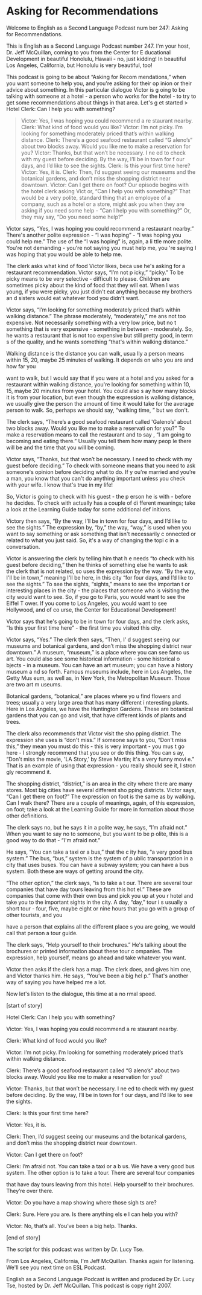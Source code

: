 # Asking for Recommendations

Welcome to English as a Second Language Podcast num ber 247: Asking for Recommendations.

This is English as a Second Language Podcast number  247.  I'm your host, Dr. Jeff McQuillan, coming to you from the Center for E ducational Development in beautiful Honolulu, Hawaii - no, just kidding!  In beautiful Los Angeles, California, but Honolulu is very beautiful, too!

This podcast is going to be about “Asking for Recom mendations,” when you want someone to help you, and you're asking for their op inion or their advice about something.  In this particular dialogue Victor is g oing to be talking with someone at a hotel - a person who works for the hotel - to try to get some recommendations about things in that area.  Let's g et started > Hotel Clerk:  Can I help you with something?
> Victor:  Yes, I was hoping you could recommend a re staurant nearby.
> Clerk:  What kind of food would you like?
> Victor:  I’m not picky.  I’m looking for something moderately priced that’s within walking distance.
> Clerk:  There’s a good seafood restaurant called “G aleno’s” about two blocks away.  Would you like me to make a reservation for you?
> Victor:  Thanks, but that won’t be necessary.  I ne ed to check with my guest before deciding.  By the way, I’ll be in town for f our days, and I’d like to see the sights.
> Clerk:  Is this your first time here?
> Victor:  Yes, it is.
> Clerk:  Then, I’d suggest seeing our museums and the botanical gardens, and don’t miss the shopping district near downtown.
> Victor:  Can I get there on foot?
> Our episode begins with the hotel clerk asking Vict or, “Can I help you with something?”  That would be a very polite, standard thing that an employee of a company, such as a hotel or a store, might ask you when they are asking if you need some help - “Can I help you with something?”  Or, they may say, “Do you need some help?”

Victor says, “Yes, I was hoping you could recommend  a restaurant nearby.” There's another polite expression - “I was hoping” - “I was hoping you could help me.”  The use of the “I was hoping” is, again, a li ttle more polite.  You're not demanding - you're not saying you must help me, you 're saying I was hoping that you would be able to help me.

The clerk asks what kind of food Victor likes, beca use he's asking for a restaurant recommendation.  Victor says, “I’m not p icky,” “picky.”  To be picky means to be very selective - difficult to please.  Children are sometimes picky about the kind of food that they will eat.  When I was young, if you were picky, you just didn't eat anything because my brothers an d sisters would eat whatever food you didn't want.

Victor says, “I’m looking for something moderately priced that’s within walking distance.”  The phrase moderately, “moderately,” me ans not too expensive.  Not necessarily something with a very low price, but no t something that is very expensive - something in between - moderately.  So,  he wants a restaurant that is not too expensive but still pretty good, in term s of the quality, and he wants something “that's within walking distance.”

Walking distance is the distance you can walk, usua lly a person means within 15, 20, maybe 25 minutes of walking.  It depends on who  you are and how far you

want to walk, but I would say that if you were at a  hotel and you asked for a restaurant within walking distance, you're looking for something within 10, 15, maybe 20 minutes from your hotel.  You could also s ay how many blocks it is from your location, but even though the expression is walking distance, we usually give the person the amount of time it would  take for the average person to walk.  So, perhaps we should say, “walking time, ” but we don't.

The clerk says, “There’s a good seafood restaurant called 'Galeno’s' about two blocks away.  Would you like me to make a reservati on for you?”  To make a reservation means to call the restaurant and to say , “I am going to becoming and eating there.”  Usually you tell them how many peop le there will be and the time that you will be coming.

Victor says, “Thanks, but that won’t be necessary.  I need to check with my guest before deciding.”  To check with someone means that  you need to ask someone's opinion before deciding what to do.  If y ou're married and you’re a man, you know that you can't do anything important unless you check with your wife.  I know that's true in my life!

So, Victor is going to check with his guest - the p erson he is with - before he decides.  To check with actually has a couple of di fferent meanings; take a look at the Learning Guide today for some additional def initions.

Victory then says, “By the way, I’ll be in town for  four days, and I’d like to see the sights.”  The expression by, “by,” the way, “way,” is used when you want to say something or ask something that isn't necessarily c onnected or related to what you just said.  So, it's a way of changing the topi c in a conversation.

Victor is answering the clerk by telling him that h e needs “to check with his guest before deciding,” then he thinks of something else he wants to ask the clerk that is not related, so uses the expression by the way.  “By the way, I'll be in town,” meaning I'll be here, in this city “for four days, and I’d like to see the sights.”  To see the sights, “sights,” means to see the importan t or interesting places in the city - the places that someone who is visiting the city would want to see.  So, if you go to Paris, you would want to see the Eiffel T ower.  If you come to Los Angeles, you would want to see Hollywood, and of co urse, the Center for Educational Development!

Victor says that he's going to be in town for four days, and the clerk asks, “Is this your first time here” - the first time you visited this city.

Victor says, “Yes.”  The clerk then says, “Then, I’ d suggest seeing our museums and botanical gardens, and don’t miss the shopping district near downtown.”  A museum, “museum,” is a place where you can see famo us art.  You could also see some historical information - some historical o bjects - in a museum.  You can have an art museum; you can have a history museum a nd so forth.  Famous museums include, here in Los Angeles, the Getty Mus eum, as well as, in New York, the Metropolitan Museum.  Those are two art m useums.

Botanical gardens, “botanical,” are places where yo u find flowers and trees; usually a very large area that has many different i nteresting plants.  Here in Los Angeles, we have the Huntington Gardens.  These are  botanical gardens that you can go and visit, that have different kinds of plants and trees.

The clerk also recommends that Victor visit the sho pping district.  The expression she uses is “don't miss.”  If someone says to you, “Don't miss this,” they mean you must do this - this is very important - you mus t go here - I strongly recommend that you see or do this thing.  You can s ay, “Don't miss the movie, 'LA Story,' by Steve Martin; it's a very funny movi e.”  That is an example of using that expression - you really should see it, I stron gly recommend it.

The shopping district, “district,” is an area in the city where there are many stores.  Most big cities have several different sho pping districts.  Victor says, “Can I get there on foot?”  The expression on foot is the same as by walking. Can I walk there?  There are a couple of meanings, again, of this expression, on foot; take a look at the Learning Guide for more in formation about those other definitions.

The clerk says no, but he says it in a polite way, he says, “I’m afraid not.”  When you want to say no to someone, but you want to be p olite, this is a good way to do that - “I'm afraid not.”

He says, “You can take a taxi or a bus,” that the c ity has, “a very good bus system.”  The bus, “bus,” system is the system of p ublic transportation in a city that uses buses.  You can have a subway system; you  can have a bus system. Both these are ways of getting around the city.

“The other option,” the clerk says, “is to take a t our.  There are several tour companies that have day tours leaving from this hot el.”  These are companies that come with their own bus and pick you up at you r hotel and take you to the important sights in the city.  A day, “day,” tour i s usually a short tour - four, five, maybe eight or nine hours that you go with a group of other tourists, and you

have a person that explains all the different place s you are going, we would call that person a tour guide.

The clerk says, “Help yourself to their brochures.”   He's talking about the brochures or printed information about these tour c ompanies.  The expression, help yourself, means go ahead and take whatever you  want.

Victor then asks if the clerk has a map.  The clerk  does, and gives him one, and Victor thanks him.  He says, “You’ve been a big hel p.”  That's another way of saying you have helped me a lot.

Now let's listen to the dialogue, this time at a no rmal speed.

[start of story]

Hotel Clerk:  Can I help you with something?

Victor:  Yes, I was hoping you could recommend a re staurant nearby.

Clerk:  What kind of food would you like?

Victor:  I’m not picky.  I’m looking for something moderately priced that’s within walking distance.

Clerk:  There’s a good seafood restaurant called “G aleno’s” about two blocks away.  Would you like me to make a reservation for you?

Victor:  Thanks, but that won’t be necessary.  I ne ed to check with my guest before deciding.  By the way, I’ll be in town for f our days, and I’d like to see the sights.

Clerk:  Is this your first time here?

Victor:  Yes, it is.

Clerk:  Then, I’d suggest seeing our museums and the botanical gardens, and don’t miss the shopping district near downtown.

Victor:  Can I get there on foot?

Clerk:  I’m afraid not.  You can take a taxi or a b us.  We have a very good bus system.  The other option is to take a tour.  There  are several tour companies

 that have day tours leaving from this hotel.  Help yourself to their brochures. They’re over there.

Victor:  Do you have a map showing where those sigh ts are?

Clerk:  Sure.  Here you are.  Is there anything els e I can help you with?

Victor:  No, that’s all.  You’ve been a big help.  Thanks.

[end of story]

The script for this podcast was written by Dr. Lucy  Tse.

From Los Angeles, California, I'm Jeff McQuillan.  Thanks again for listening. We'll see you next time on ESL Podcast.

English as a Second Language Podcast is written and  produced by Dr. Lucy Tse, hosted by Dr. Jeff McQuillan.  This podcast is copy right 2007.

